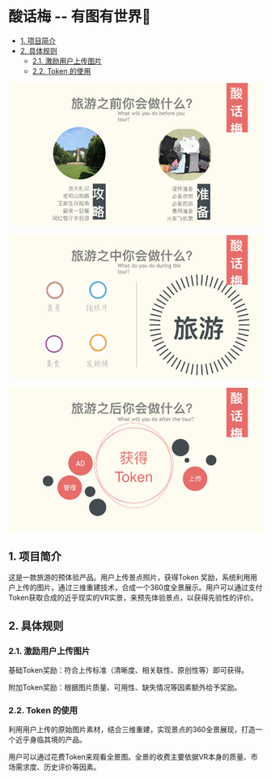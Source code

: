 ﻿# 酸话梅 -- 有图有世界



<!-- TOC -->

- [1. 项目简介](#1-项目简介)
- [2. 具体规则](#2-具体规则)
    - [2.1. 激励用户上传图片](#21-激励用户上传图片)
    - [2.2. Token 的使用](#22-token-的使用)

<!-- /TOC -->


![酸话梅.001](assets/酸话梅.001.jpeg)

![酸话梅.002](assets/酸话梅.002.jpeg)

![酸话梅.003](assets/酸话梅.003.jpeg)

## 1. 项目简介
这是一款旅游的预体验产品。用户上传景点照片，获得Token 奖励，系统利用用户上传的图片，通过三维重建技术，合成一个360度全景展示。用户可以通过支付Token获取合成的近乎现实的VR实景，来预先体验景点，以获得先验性的评价。

## 2. 具体规则

### 2.1. 激励用户上传图片

基础Token奖励：符合上传标准（清晰度、相关联性、原创性等）即可获得。 

附加Token奖励：根据图片质量、可用性、缺失情况等因素额外给予奖励。

### 2.2. Token 的使用

利用用户上传的原始图片素材，结合三维重建，实现景点的360全景展现，打造一个近乎身临其境的产品。

用户可以通过花费Token来观看全景图。全景的收费主要依据VR本身的质量、市场需求度、历史评价等因素。

